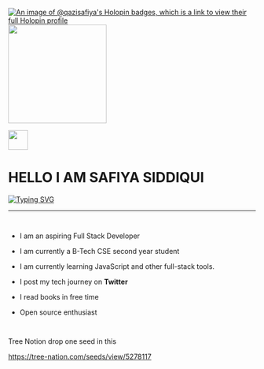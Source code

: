 

[![An image of @qazisafiya's Holopin badges, which is a link to view their full Holopin profile](https://holopin.me/qazisafiya)](https://holopin.io/@qazisafiya)
<img src="https://github.com/QaziSafiya/QaziSafiya/assets/143307549/e57d1c88-a139-451d-812c-bbdf402a6821"  width="200"></img>


<div>

<img src="https://media.giphy.com/media/AOXNxxIJuBQdNTBblp/giphy.gif"  width="40" flex></img>  <h1>HELLO I AM SAFIYA SIDDIQUI</h1>

  <a href="https://git.io/typing-svg"><img src="https://readme-typing-svg.demolab.com?font=Fira+Code&weight=6000&size=28&duration=5304&pause=1000&color36BCF7FF&background=FFD22800&center=true&vCenter=true&width=850&lines=Hello,+I'm+Safiya Siddiqui,+Welcome+to+My+Profile!+;I+am+a+Frontend+Developer+;Self+learner" alt="Typing SVG" /></a>
</div>

---

<div style="display:flex">
  
- I am an aspiring Full Stack Developer

- I am currently a B-Tech CSE second year student

- I am currently learning JavaScript and other full-stack tools.

- I post my tech journey on **Twitter**

- I read books in free time

- Open source enthusiast

</div>


Tree Notion drop one seed in this

https://tree-nation.com/seeds/view/5278117
